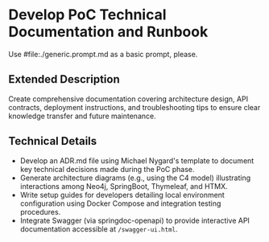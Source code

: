 # Develop PoC Technical Documentation and Runbook

Use #file:./generic.prompt.md as a basic prompt, please.

## Extended Description
Create comprehensive documentation covering architecture design, API contracts, deployment instructions, and troubleshooting tips to ensure clear knowledge transfer and future maintenance.

## Technical Details
- Develop an ADR.md file using Michael Nygard's template to document key technical decisions made during the PoC phase.
- Generate architecture diagrams (e.g., using the C4 model) illustrating interactions among Neo4j, SpringBoot, Thymeleaf, and HTMX.
- Write setup guides for developers detailing local environment configuration using Docker Compose and integration testing procedures.
- Integrate Swagger (via springdoc-openapi) to provide interactive API documentation accessible at `/swagger-ui.html`.